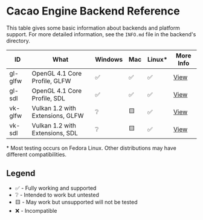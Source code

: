 # Cacao Engine Backend Reference

This table gives some basic information about backends and platform support. For more detailed information, see the `INFO.md` file in the backend's directory.

| ID | What | Windows | Mac | Linux* | More Info |
| -- | ---- | ------- | --- | ------ | --------- |
| gl-glfw | OpenGL 4.1 Core Profile, GLFW | ✅ | ✅ | ✅ | [View](backends/gl-glfw/INFO.md) |
| gl-sdl | OpenGL 4.1 Core Profile, SDL | ✅ | ✅ | ✅ | [View](backends/gl-sdl/INFO.md) |
| vk-glfw | Vulkan 1.2 with Extensions, GLFW | ❔ | 🟨 | ✅  | [View](backends/vk-glfw/INFO.md) |
| vk-sdl | Vulkan 1.2 with Extensions, SDL | ❔ | 🟨 | ✅  | [View](backends/vk-sdl/INFO.md) |  
\* Most testing occurs on Fedora Linux. Other distributions may have different compatibilities.

## Legend
* ✅ - Fully working and supported
* ❔ - Intended to work but untested
* 🟨 - May work but unsupported will not be tested
* ❌ - Incompatible